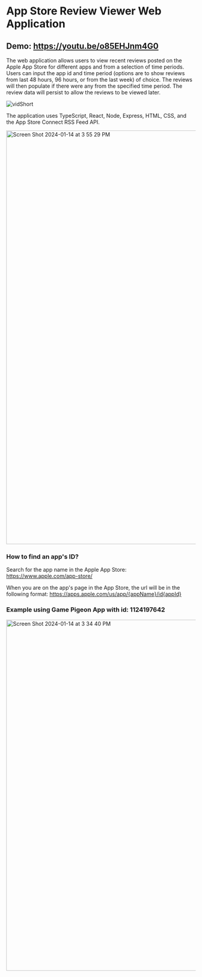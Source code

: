 # App Store Review Viewer Web Application
## Demo: https://youtu.be/o85EHJnm4G0
The web application allows users to view recent reviews posted on the Apple App Store for different apps and from a selection of time periods.
Users can input the app id and time period (options are to show reviews from last 48 hours, 96 hours, or from the last week) of choice.
The reviews will then populate if there were any from the specified time period. The review data will persist to allow the reviews to be viewed later.

![vidShort](https://github.com/ehalper/Review-Viewer/assets/71235972/fa8d81aa-9fef-4945-b213-2d468ae42da5)

The application uses TypeScript, React, Node, Express, HTML, CSS, and the App Store Connect RSS Feed API.

<img width="1101" alt="Screen Shot 2024-01-14 at 3 55 29 PM" src="https://github.com/ehalper/Review-Viewer/assets/71235972/70147709-8269-4109-8e61-2b15a988f45f">

### How to find an app's ID?
Search for the app name in the Apple App Store: https://www.apple.com/app-store/

When you are on the app's page in the App Store, the url will be in the following format: https://apps.apple.com/us/app/{appName}/id{appId}

### Example using Game Pigeon App with id: 1124197642
<img width="934" alt="Screen Shot 2024-01-14 at 3 34 40 PM" src="https://github.com/ehalper/Review-Viewer/assets/71235972/76388ecc-ae72-48ce-a9d9-64eee89c7f57">

